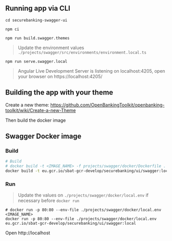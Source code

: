 ## Running app via CLI
```shell
cd securebanking-swagger-ui
```
```shell
npm ci
```
```shell
npm run build.swagger.themes
```

> Update the environment values `./projects/swagger/src/environments/environment.local.ts`

```shell
npm run serve.swagger.local
```

> Angular Live Development Server is listening on localhost:4205, open your browser on https://localhost:4205/

## Building the app with your theme

Create a new theme: <https://github.com/OpenBankingToolkit/openbanking-toolkit/wiki/Create-a-new-Theme>

Then build the docker image

## Swagger Docker image
### Build
```bash
# Build
# docker build -t <IMAGE_NAME> -f projects/swagger/docker/Dockerfile .
docker build -t eu.gcr.io/sbat-gcr-develop/securebanking/ui/swagger:local -f projects/swagger/docker/Dockerfile .
```
### Run
> Update the values on `./projects/swagger/docker/local.env` if necessary before `docker run`
```shell
# docker run -p 80:80 --env-file ./projects/swagger/docker/local.env <IMAGE_NAME>
docker run -p 80:80 --env-file ./projects/swagger/docker/local.env eu.gcr.io/sbat-gcr-develop/securebanking/ui/swagger:local
```
Open http://localhost

